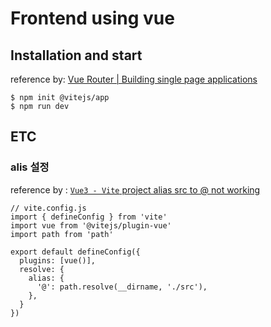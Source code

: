 # Frontend using vue

## Installation and start
reference by: [Vue Router | Building single page applications
](https://www.youtube.com/watch?v=nKg_p89Hzos)
```
$ npm init @vitejs/app
$ npm run dev
```

## ETC
### alis 설정
reference by : [`Vue3 - Vite` project alias src to @ not working](https://stackoverflow.com/questions/66043612/vue3-vite-project-alias-src-to-not-working)
```
// vite.config.js
import { defineConfig } from 'vite'
import vue from '@vitejs/plugin-vue'
import path from 'path'

export default defineConfig({
  plugins: [vue()],
  resolve: {
    alias: {
      '@': path.resolve(__dirname, './src'),
    },
  }
})


```
